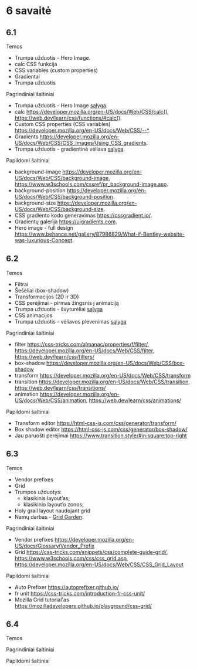 # 6 savaitė

## 6.1

Temos

-   Trumpa užduotis - Hero Image.
-   calc CSS funkcija
-   CSS variables (custom properties)
-   Gradientai
-   Trumpa užduotis

Pagrindiniai šaltiniai

-   Trumpa užduotis - Hero Image [sąlyga](./6.1/assigments/hero-image/README.md).
-   calc <https://developer.mozilla.org/en-US/docs/Web/CSS/calc()>, <https://web.dev/learn/css/functions/#calc()>.
-   Custom CSS properties (CSS variables) <https://developer.mozilla.org/en-US/docs/Web/CSS/--*>.
-   Gradients <https://developer.mozilla.org/en-US/docs/Web/CSS/CSS_Images/Using_CSS_gradients>.
-   Trumpa užduotis - gradientinė vėliava [sąlyga](./6.1/assigments/gradient-flag/README.md).

Papildomi šaltiniai

-   background-image <https://developer.mozilla.org/en-US/docs/Web/CSS/background-image>, <https://www.w3schools.com/cssref/pr_background-image.asp>.
-   background-position <https://developer.mozilla.org/en-US/docs/Web/CSS/background-position>.
-   background-size <https://developer.mozilla.org/en-US/docs/Web/CSS/background-size>.
-   CSS gradiento kodo generavimas <https://cssgradient.io/>.
-   Gradientų galerija <https://uigradients.com>.
-   Hero image - full design <https://www.behance.net/gallery/87986829/What-if-Bentley-website-was-luxurious-Concept>.

## 6.2

Temos

-   Filtrai
-   Šešėliai (box-shadow)
-   Transformacijos (2D ir 3D)
-   CSS perėjimai - pirmas žingsnis į animaciją
-   Trumpa užduotis - švyturėliai [sąlyga](./6.2/assigments/transitioned-gradients/README.md)
-   CSS animacijos
-   Trumpa užduotis - vėliavos plevenimas [sąlyga](./6.2/assigments/animated-flag/README.md)

Pagrindiniai šaltiniai

-   filter <https://css-tricks.com/almanac/properties/f/filter/>, <https://developer.mozilla.org/en-US/docs/Web/CSS/filter>, <https://web.dev/learn/css/filters/>
-   box-shadow <https://developer.mozilla.org/en-US/docs/Web/CSS/box-shadow>
-   transform <https://developer.mozilla.org/en-US/docs/Web/CSS/transform>
-   transition <https://developer.mozilla.org/en-US/docs/Web/CSS/transition>, <https://web.dev/learn/css/transitions/>
-   animation <https://developer.mozilla.org/en-US/docs/Web/CSS/animation>, <https://web.dev/learn/css/animations/>

Papildomi šaltiniai

-   Transform editor <https://html-css-js.com/css/generator/transform/>
-   Box shadow editor <https://html-css-js.com/css/generator/box-shadow/>
-   Jau paruošti perėjimai <https://www.transition.style/#in:square:top-right>

## 6.3

Temos

-   Vendor prefixes
-   Grid
-   Trumpos užduotys:
    -   klasikinis layout’as;
    -   klasikinio layout’o zonos;
-   Holy grail layout naudojant grid
-   Namų darbas - [Grid Garden](https://cssgridgarden.com/#lt).

Pagrindiniai šaltiniai

-   Vendor prefixes <https://developer.mozilla.org/en-US/docs/Glossary/Vendor_Prefix>
-   Grid <https://css-tricks.com/snippets/css/complete-guide-grid/>, <https://www.w3schools.com/css/css_grid.asp>, <https://developer.mozilla.org/en-US/docs/Web/CSS/CSS_Grid_Layout>

Papildomi šaltiniai

-   Auto Prefixer <https://autoprefixer.github.io/>
-   fr unit <https://css-tricks.com/introduction-fr-css-unit/>
-   Mozilla Grid tutorial'as <https://mozilladevelopers.github.io/playground/css-grid/>

## 6.4

Temos

Pagrindiniai šaltiniai

Papildomi šaltiniai
